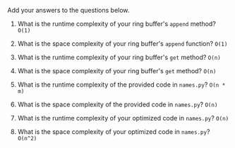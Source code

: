 Add your answers to the questions below.

1. What is the runtime complexity of your ring buffer's `append` method?
   `O(1)`

2. What is the space complexity of your ring buffer's `append` function?
   `O(1)`

3. What is the runtime complexity of your ring buffer's `get` method?
   `O(n)`

4. What is the space complexity of your ring buffer's `get` method?
   `O(n)`

5) What is the runtime complexity of the provided code in `names.py`?
   `O(n * m)`

6) What is the space complexity of the provided code in `names.py`?
   `O(n)`

7) What is the runtime complexity of your optimized code in `names.py`?
   `O(n)`

8) What is the space complexity of your optimized code in `names.py`?
   `O(n^2)`
